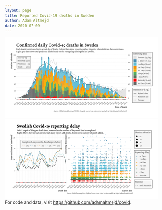 ```yaml
---
layout: page
title: Reported Covid-19 deaths in Sweden
author: Adam Altmejd
date: 2020-07-09
---
```


![Graph of Swedish Covid-19 deaths with reporting delay.](deaths_lag_sweden_2020-07-09.png "Swedish Covid-19 deaths.")
![Graph of Swedish Covid-19 reporting delay in daily deaths.](lag_trend_sweden_2020-07-09.png "Trend in Swedish Covid-19 mortality reporting delay.")
For code and data, visit <https://github.com/adamaltmejd/covid>.
